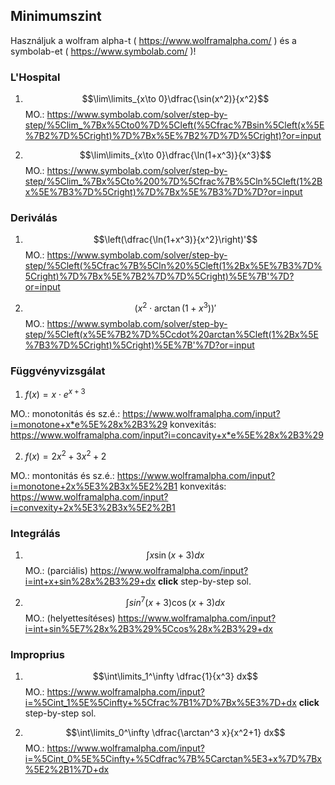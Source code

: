 ## Minimumszint

Használjuk a wolfram alpha-t ( https://www.wolframalpha.com/ ) és a symbolab-et ( https://www.symbolab.com/ )!

### L'Hospital

1. $$\lim\limits_{x\to 0}\dfrac{\sin(x^2)}{x^2}$$
MO.: https://www.symbolab.com/solver/step-by-step/%5Clim_%7Bx%5Cto0%7D%5Cleft(%5Cfrac%7Bsin%5Cleft(x%5E%7B2%7D%5Cright)%7D%7Bx%5E%7B2%7D%7D%5Cright)?or=input

2. $$\lim\limits_{x\to 0}\dfrac{\ln(1+x^3)}{x^3}$$
MO.: https://www.symbolab.com/solver/step-by-step/%5Clim_%7Bx%5Cto%200%7D%5Cfrac%7B%5Cln%5Cleft(1%2Bx%5E%7B3%7D%5Cright)%7D%7Bx%5E%7B3%7D%7D?or=input

### Deriválás

1. $$\left(\dfrac{\ln(1+x^3)}{x^2}\right)'$$
MO.: https://www.symbolab.com/solver/step-by-step/%5Cleft(%5Cfrac%7B%5Cln%20%5Cleft(1%2Bx%5E%7B3%7D%5Cright)%7D%7Bx%5E%7B2%7D%7D%5Cright)%5E%7B'%7D?or=input

2. $$\left(x^2\cdot \arctan\left(1+x^3\right)\right)'$$
MO.: https://www.symbolab.com/solver/step-by-step/%5Cleft(x%5E%7B2%7D%5Ccdot%20arctan%5Cleft(1%2Bx%5E%7B3%7D%5Cright)%5Cright)%5E%7B'%7D?or=input

### Függvényvizsgálat

1. $f(x)=x\cdot e^{x+3}$

MO.: monotonitás és sz.é.: https://www.wolframalpha.com/input?i=monotone+x*e%5E%28x%2B3%29
konvexitás: https://www.wolframalpha.com/input?i=concavity+x*e%5E%28x%2B3%29

2. $f(x)=2x^2+3x^2+2$

MO.: montonitás és sz.é.: https://www.wolframalpha.com/input?i=monotone+2x%5E3%2B3x%5E2%2B1
konvexitás: https://www.wolframalpha.com/input?i=convexity+2x%5E3%2B3x%5E2%2B1

### Integrálás

1.  $$\int x\sin(x+3) dx$$
MO.: (parciális) https://www.wolframalpha.com/input?i=int+x+sin%28x%2B3%29+dx **click** step-by-step sol.

2.  $$\int sin^7(x+3)\cos(x+3) dx$$
MO.: (helyettesítéses) https://www.wolframalpha.com/input?i=int+sin%5E7%28x%2B3%29%5Ccos%28x%2B3%29+dx

### Improprius

1. $$\int\limits_1^\infty \dfrac{1}{x^3} dx$$
MO.: https://www.wolframalpha.com/input?i=%5Cint_1%5E%5Cinfty+%5Cfrac%7B1%7D%7Bx%5E3%7D+dx **click** step-by-step sol.

2. $$\int\limits_0^\infty \dfrac{\arctan^3 x}{x^2+1} dx$$
MO.: https://www.wolframalpha.com/input?i=%5Cint_0%5E%5Cinfty+%5Cdfrac%7B%5Carctan%5E3+x%7D%7Bx%5E2%2B1%7D+dx
